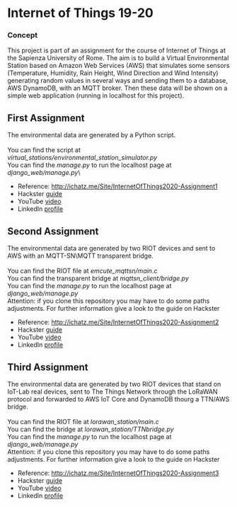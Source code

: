 # Internet of Things 19-20 
### Concept
This project is part of an assignment for the course of Internet of Things at the Sapienza University of Rome. The aim is to build a Virtual Environmental Station based on Amazon Web Services (AWS) that simulates some sensors (Temperature, Humidity, Rain Height, Wind Direction and Wind Intensity) generating random values in several ways and sending them to a database, AWS DynamoDB, with an MQTT broker. Then these data will be shown on a simple web application (running in localhost for this project).

## First Assignment
The environmental data are generated by a Python script.\
<br>
You can find the script at *virtual_stations/environmental_station_simulator.py*\
You can find the *manage.py* to run the localhost page at *django_web/manage.py*\

- Reference: http://ichatz.me/Site/InternetOfThings2020-Assignment1
- Hackster [guide](https://www.hackster.io/gianmarcozizzo/aws-based-iot-virtual-environmental-station-4ccb71)
- YouTube [video](https://www.youtube.com/watch?v=YGlRryTL12Y)
- LinkedIn [profile](https://www.linkedin.com/in/gianmarco-zizzo-9741861a3/)

## Second Assignment
The environmental data are generated by two RIOT devices and sent to AWS with an MQTT-SN\MQTT transparent bridge.\
<br>
You can find the RIOT file at *emcute_mqttsn/main.c*\
You can find the transparent bridge at *mqttsn_client/bridge.py*\
You can find the *manage.py* to run the localhost page at *django_web/manage.py*\
Attention: if you clone this repository you may have to do some paths adjustments. For further information give a look to the guide on Hackster

- Reference: http://ichatz.me/Site/InternetOfThings2020-Assignment2
- Hackster [guide](https://www.hackster.io/gianmarcozizzo/aws-based-iot-virtual-environmental-station-using-riot-os-1bd69d)
- YouTube [video](https://www.youtube.com/watch?v=HLiNK_PDmZs&feature=youtu.be)
- LinkedIn [profile](https://www.linkedin.com/in/gianmarco-zizzo-9741861a3/)

## Third Assignment
The environmental data are generated by two RIOT devices that stand on IoT-Lab real devices, sent to The Things Network through the LoRaWAN protocol and forwarded to AWS IoT Core and DynamoDB thourg a TTN/AWS bridge.\
<br>
You can find the RIOT file at *lorawan_station/main.c*\
You can find the bridge at *lorawan_station/TTNbridge.py*\
You can find the *manage.py* to run the localhost page at *django_web/manage.py*\
Attention: if you clone this repository you may have to do some paths adjustments. For further information give a look to the guide on Hackster

- Reference: http://ichatz.me/Site/InternetOfThings2020-Assignment3
- Hackster [guide](https://www.hackster.io/gianmarcozizzo/aws-based-iot-system-using-riot-os-lorawan-ttn-iot-lab-dae93b)
- YouTube [video](https://www.youtube.com/watch?v=CvmiBjnKEso)
- LinkedIn [profile](https://www.linkedin.com/in/gianmarco-zizzo-9741861a3/)


